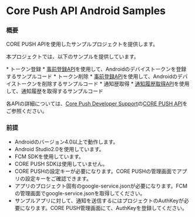 # Core Push API Android Samples

###  概要
<p>CORE PUSH APIを使用したサンプルプロジェクトを提供します。</p>
<p>本プロジェクトでは、以下のサンプルを提供しています。</p>
* トークン登録
  * <a href="http://developer.core-asp.com/api_token.php">事前登録API</a>を使用して、Androidのデバイストークンを登録するサンプルコード
* トークン削除
  * <a href="http://developer.core-asp.com/api_token.php">事前登録API</a>を使用して、Androidのデバイストークンを削除するサンプルコード
* 通知歴取得
  * <a href="http://developer.core-asp.com/api_history.php">通知履歴取得API</a>を使用して、通知履歴を取得するサンプルコード

<p>各APIの詳細については、<a href="http://developer.core-asp.com/index.php">Core Push Developer Support</a>の<a href="http://developer.core-asp.com/api_token.php">CORE PUSH API</a>をご参照ください。</p>

### 前提
  * Androidのバージョン4.0以上で動作します。
  * Android Studio2.0を使用しています。
  * FCM SDKを使用しています。
  * CORE PUSH SDKは使用していません。
  * CORE PUSHの設定キーが必要になります。CORE PUSHの管理画面でアプリの設定キーをご確認できます。
  * アプリのプロジェクト固有のgoogle-service.jsonが必要になります。FCMの管理画面でgoogle-service.jsonを取得してください。
  * サンプルアプリに対して、通知を送信するにはプロジェクトのAuthKeyが必要になります。CORE PUSH管理画面にて、AuthKeyを登録してください。

